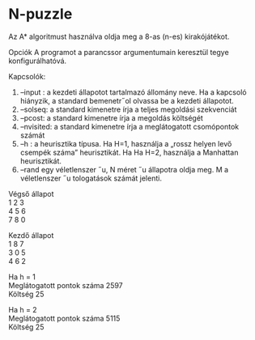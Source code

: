 # N-puzzle

Az A* algoritmust használva oldja meg a 8-as (n-es) kirakójátékot.

Opciók
A programot a parancssor argumentumain keresztül tegye konfigurálhatóvá.  

Kapcsolók:
1. –input <FILE>: a kezdeti állapotot tartalmazó állomány neve. Ha a kapcsoló hiányzik, a standard bemenetr˝ol
olvassa be a kezdeti állapotot.
2. –solseq: a standard kimenetre írja a teljes megoldási szekvenciát
3. –pcost: a standard kimenetre írja a megoldás költségét
4. –nvisited: a standard kimenetre írja a meglátogatott csomópontok számát
5. –h <H>: a heurisztika típusa. Ha H=1, használja a „rossz helyen levő csempék száma” heurisztikát. Ha
Ha H=2, használja a Manhattan heurisztikát.
6. –rand <N> <M> egy véletlenszer ˝u, N méret ˝u állapotra oldja meg. M a véletlenszer ˝u
tologatások számát jelenti.  

Végső állapot  
1 2 3  
4 5 6  
7 8 0  
  
Kezdő állapot  
1 8 7  
3 0 5  
4 6 2  
  
Ha h = 1  
Meglátogatott pontok száma 2597  
Költség 25  
  
Ha h = 2  
Meglátogatott pontok száma 5115  
Költség 25  
